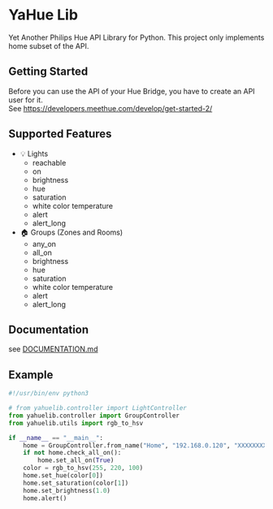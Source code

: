 # YaHue Lib

Yet Another Philips Hue API Library for Python. This project only implements home subset of the API.

## Getting Started

Before you can use the API of your Hue Bridge, you have to create an API user for it.  
See https://developers.meethue.com/develop/get-started-2/

## Supported Features

- 💡 Lights
    - reachable
    - on
    - brightness
    - hue
    - saturation
    - white color temperature
    - alert
    - alert_long
- 🏠 Groups (Zones and Rooms)
    - any_on
    - all_on
    - brightness
    - hue
    - saturation
    - white color temperature
    - alert
    - alert_long

## Documentation

see [DOCUMENTATION.md](DOCUMENTATION.md)

## Example

```python
#!/usr/bin/env python3

# from yahuelib.controller import LightController
from yahuelib.controller import GroupController
from yahuelib.utils import rgb_to_hsv

if __name__ == "__main__":
    home = GroupController.from_name("Home", "192.168.0.120", "XXXXXXXXXXXXXXXXXXX-XXXXXXXXXXXXXXXXXXXX")
    if not home.check_all_on():
        home.set_all_on(True)
    color = rgb_to_hsv(255, 220, 100)
    home.set_hue(color[0])
    home.set_saturation(color[1])
    home.set_brightness(1.0)
    home.alert()
```
